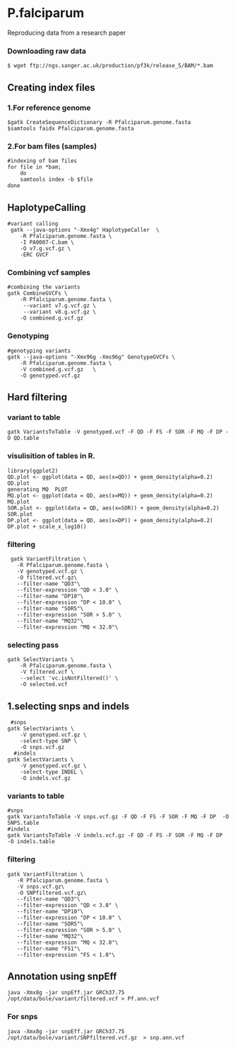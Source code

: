 # P.falciparum
Reproducing data from a research paper
### Downloading raw data
````
$ wget ftp://ngs.sanger.ac.uk/production/pf3k/release_5/BAM/*.bam
````
## Creating index files 
### 1.For reference genome
````
$gatk CreateSequenceDictionary -R Pfalciparum.genome.fasta
$samtools faidx Pfalciparum.genome.fasta
````
### 2.For bam files (samples)
````
#indexing of bam files
for file in *bam;
    do
    samtools index -b $file
done
````
## HaplotypeCalling
````
#variant calling
 gatk --java-options "-Xmx4g" HaplotypeCaller  \
    -R Pfalciparum.genome.fasta \
    -I PA0007-C.bam \
    -O v7.g.vcf.gz \
    -ERC GVCF
 ````
### Combining vcf samples
````
#combining the variants
gatk CombineGVCFs \
    -R Pfalciparum.genome.fasta \
     --variant v7.g.vcf.gz \
     --variant v8.g.vcf.gz \
    -O combined.g.vcf.gz
````
### Genotyping
````
#genotyping variants
gatk --java-options "-Xmx96g -Xms96g" GenotypeGVCFs \
    -R Pfalciparum.genome.fasta \
    -V combined.g.vcf.gz   \
    -O genotyped.vcf.gz
````
## Hard filtering
### variant to table
````
gatk VariantsToTable -V genotyped.vcf -F QD -F FS -F SOR -F MQ -F DP -O QD.table
````
### visulisition of tables in R.
````
library(ggplot2)
QD.plot <- ggplot(data = QD, aes(x=QD)) + geom_density(alpha=0.2)
QD.plot
generating MQ  PLOT
MQ.plot <- ggplot(data = QD, aes(x=MQ)) + geom_density(alpha=0.2)
MQ.plot
SOR.plot <- ggplot(data = QD, aes(x=SOR)) + geom_density(alpha=0.2)
SOR.plot
DP.plot <- ggplot(data = QD, aes(x=DP)) + geom_density(alpha=0.2)
DP.plot + scale_x_log10()
````
### filtering
````
 gatk VariantFiltration \
   -R Pfalciparum.genome.fasta \
   -V genotyped.vcf.gz \
   -O filtered.vcf.gz\
   --filter-name "QD3"\
   --filter-expression "QD < 3.0" \
   --filter-name "DP10"\
   --filter-expression "DP < 10.0" \
   --filter-name "SOR5"\
   --filter-expression "SOR > 5.0" \
   --filter-name "MQ32"\
   --filter-expression "MQ < 32.0"\
  ````
### selecting pass
 ````
 gatk SelectVariants \
     -R Pfalciparum.genome.fasta \
     -V filtered.vcf \
     --select 'vc.isNotFiltered()' \
     -O selected.vcf
````
## 1.selecting snps and indels
````
 #snps
gatk SelectVariants \
    -V genotyped.vcf.gz \
    -select-type SNP \
    -O snps.vcf.gz
  #indels
gatk SelectVariants \
    -V genotyped.vcf.gz \
    -select-type INDEL \
    -O indels.vcf.gz
 ````
### variants to table
 ````
 #snps
 gatk VariantsToTable -V snps.vcf.gz -F QD -F FS -F SOR -F MQ -F DP  -O SNPS.table
 #indels
 gatk VariantsToTable -V indels.vcf.gz -F QD -F FS -F SOR -F MQ -F DP  -O indels.table
````
### filtering
````
gatk VariantFiltration \
   -R Pfalciparum.genome.fasta \
   -V snps.vcf.gz\
   -O SNPfiltered.vcf.gz\
   --filter-name "QD3"\
   --filter-expression "QD < 3.0" \
   --filter-name "DP10"\
   --filter-expression "DP < 10.0" \
   --filter-name "SOR5"\
   --filter-expression "SOR > 5.0" \
   --filter-name "MQ32"\
   --filter-expression "MQ < 32.0"\
   --filter-name "FS1"\
   --filter-expression "FS < 1.0"\
 ````
 ## Annotation using snpEff
 ```` 
java -Xmx8g -jar snpEff.jar GRCh37.75 /opt/data/bole/variant/filtered.vcf > Pf.ann.vcf
````

### For snps
````
java -Xmx8g -jar snpEff.jar GRCh37.75 /opt/data/bole/variant/SNPfiltered.vcf.gz  > snp.ann.vcf
````






